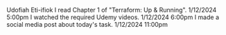 Udofiah Eti-ifiok
I read Chapter 1 of "Terraform: Up & Running". 1/12/2024 5:00pm
I watched the required Udemy videos.     1/12/2024 6:00pm
I made a social media post about today's task.   1/12/2024 11:00pm
